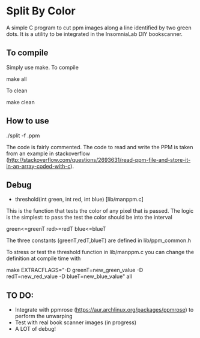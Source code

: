 Split By Color
==============

A simple C program to cut ppm images along a line identified
by two green dots. It is a utility to be integrated in the
InsomniaLab DIY bookscanner.


To compile
----------

Simply use make.
To compile

make all

To clean

make clean

How to use
----------

./split -f <filename>.ppm

The code is fairly commented.
The code to read and write the PPM is taken from an
example in stackoverflow (http://stackoverflow.com/questions/2693631/read-ppm-file-and-store-it-in-an-array-coded-with-c).

Debug
-----

- threshold(int green, int red, int blue) [lib/manppm.c]

This is the function that tests the color of any pixel that is passed.
The logic is the simplest: to pass the test the color should be into
the interval

green<=greenT
red>=redT
blue<=blueT

The three constants (greenT,redT,blueT) are defined in lib/ppm_common.h

To stress or test the threshold function in lib/manppm.c you can
change the definition at compile time with

make EXTRACFLAGS="-D greenT=new_green_value -D redT=new_red_value
-D blueT=new_blue_value" all



TO DO:
------
- Integrate with ppmrose (https://aur.archlinux.org/packages/ppmrose) to perform the unwarping
- Test with real book scanner images (in progress)
- A LOT of debug!
